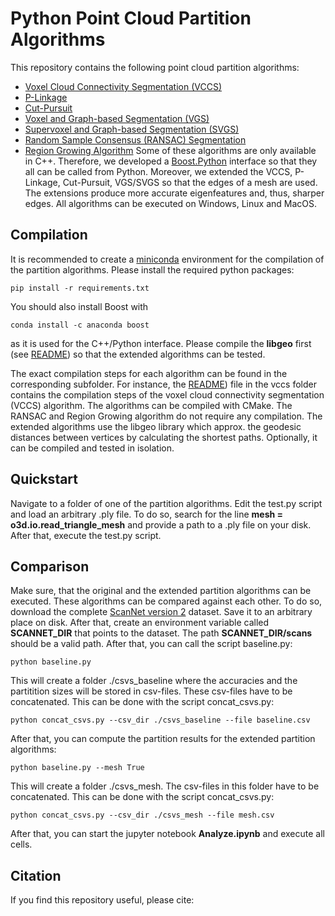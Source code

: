 # Python Point Cloud Partition Algorithms

This repository contains the following point cloud partition algorithms:
* [Voxel Cloud Connectivity Segmentation (VCCS)](https://pcl.readthedocs.io/en/latest/supervoxel_clustering.html)
* [P-Linkage](https://github.com/xiaohulugo/PointCloudSegmentation)
* [Cut-Pursuit](https://github.com/loicland/cut-pursuit)
* [Voxel and Graph-based Segmentation (VGS)](https://github.com/Yusheng-Xu/VGS-SVGS-Segmentation)
* [Supervoxel and Graph-based Segmentation (SVGS)](https://github.com/Yusheng-Xu/VGS-SVGS-Segmentation)
* [Random Sample Consensus (RANSAC) Segmentation](https://pcl.readthedocs.io/projects/tutorials/en/latest/planar_segmentation.html)
* [Region Growing Algorithm](https://pcl-docs.readthedocs.io/en/latest/pcl/doc/tutorials/content/region_growing_segmentation.html)
Some of these algorithms are only available in C++. Therefore, we developed a [Boost.Python](https://www.boost.org/doc/libs/1_72_0/libs/python/doc/html/index.html) interface so that they all can be called from Python. Moreover, we extended the VCCS, P-Linkage, Cut-Pursuit, VGS/SVGS so that the edges of a mesh are used. The extensions produce more accurate eigenfeatures and, thus, sharper edges. All algorithms can be executed on Windows, Linux and MacOS.

## Compilation

It is recommended to create a [miniconda](https://docs.conda.io/en/latest/miniconda.html) environment for the compilation of the partition algorithms. Please install the required python packages:

```
pip install -r requirements.txt
```

You should also install Boost with 

```
conda install -c anaconda boost
```

as it is used for the C++/Python interface. Please compile the **libgeo** first (see [README](./libgeo/README.md)) so that the extended algorithms can be tested.

The exact compilation steps for each algorithm can be found in the corresponding subfolder. For instance, the [README](./vccs/README.md)) file in the vccs folder contains the compilation steps of the voxel cloud connectivity segmentation (VCCS) algorithm. The algorithms can be compiled with CMake. The RANSAC and Region Growing algorithm do not require any compilation. The extended algorithms use the libgeo library which approx. the geodesic distances between vertices by calculating the shortest paths. Optionally, it can be compiled and tested in isolation.

## Quickstart

Navigate to a folder of one of the partition algorithms. Edit the test.py script and load an arbitrary .ply file. To do so, search for the line **mesh = o3d.io.read_triangle_mesh** and provide a path to a .ply file on your disk. After that, execute the test.py script. 

## Comparison

Make sure, that the original and the extended partition algorithms can be executed. These algorithms can be compared against each other. To do so, download the complete [ScanNet version 2](http://www.scan-net.org/) dataset. Save it to an arbitrary place on disk. After that, create an environment variable called **SCANNET_DIR** that points to the dataset. The path **SCANNET_DIR/scans** should be a valid path. After that, you can call the script baseline.py:

```
python baseline.py
```

This will create a folder ./csvs_baseline where the accuracies and the partitition sizes will be stored in csv-files. These csv-files have to be concatenated. This can be done with the script concat_csvs.py: 

```
python concat_csvs.py --csv_dir ./csvs_baseline --file baseline.csv
```

After that, you can compute the partition results for the extended partition algorithms:

```
python baseline.py --mesh True
```

This will create a folder ./csvs_mesh. The csv-files in this folder have to be concatenated. This can be done with the script concat_csvs.py: 

```
python concat_csvs.py --csv_dir ./csvs_mesh --file mesh.csv
```

After that, you can start the jupyter notebook **Analyze.ipynb** and execute all cells.

## Citation

If you find this repository useful, please cite: